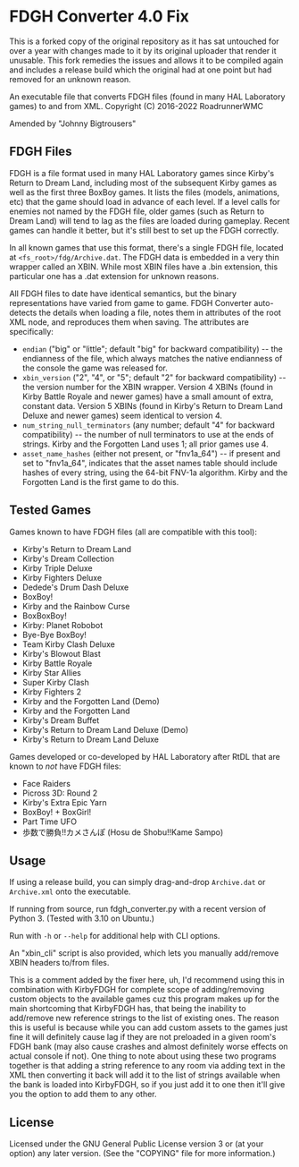 # FDGH Converter 4.0 Fix

This is a forked copy of the original repository as it has sat untouched for over a year with changes made to it by its original uploader that render it unusable. This fork remedies the issues and allows it to be compiled again and includes a release build which the original had at one point but had removed for an unknown reason.

An executable file that converts FDGH files (found in many HAL Laboratory games) to and from XML.
Copyright (C) 2016-2022 RoadrunnerWMC

Amended by "Johnny Bigtrousers"

## FDGH Files

FDGH is a file format used in many HAL Laboratory games since Kirby's Return to Dream Land, including most of the subsequent Kirby games as well as the first three BoxBoy games. It lists the files (models, animations, etc) that the game should load in advance of each level. If a level calls for enemies not named by the FDGH file, older games (such as Return to Dream Land) will tend to lag as the files are loaded during gameplay. Recent games can handle it better, but it's still best to set up the FDGH correctly.

In all known games that use this format, there's a single FDGH file, located at `<fs_root>/fdg/Archive.dat`. The FDGH data is embedded in a very thin wrapper called an XBIN. While most XBIN files have a .bin extension, this particular one has a .dat extension for unknown reasons.

All FDGH files to date have identical semantics, but the binary representations have varied from game to game. FDGH Converter auto-detects the details when loading a file, notes them in attributes of the root XML node, and reproduces them when saving. The attributes are specifically:

* `endian` ("big" or "little"; default "big" for backward compatibility) -- the endianness of the file, which always matches the native endianness of the console the game was released for.
* `xbin_version` ("2", "4", or "5"; default "2" for backward compatibility) -- the version number for the XBIN wrapper. Version 4 XBINs (found in Kirby Battle Royale and newer games) have a small amount of extra, constant data. Version 5 XBINs (found in Kirby's Return to Dream Land Deluxe and newer games) seem identical to version 4.
* `num_string_null_terminators` (any number; default "4" for backward compatibility) -- the number of null terminators to use at the ends of strings. Kirby and the Forgotten Land uses 1; all prior games use 4.
* `asset_name_hashes` (either not present, or "fnv1a_64") -- if present and set to "fnv1a_64", indicates that the asset names table should include hashes of every string, using the 64-bit FNV-1a algorithm. Kirby and the Forgotten Land is the first game to do this.

## Tested Games

Games known to have FDGH files (all are compatible with this tool):

- Kirby's Return to Dream Land
- Kirby's Dream Collection
- Kirby Triple Deluxe
- Kirby Fighters Deluxe
- Dedede's Drum Dash Deluxe
- BoxBoy!
- Kirby and the Rainbow Curse
- BoxBoxBoy!
- Kirby: Planet Robobot
- Bye-Bye BoxBoy!
- Team Kirby Clash Deluxe
- Kirby's Blowout Blast
- Kirby Battle Royale
- Kirby Star Allies
- Super Kirby Clash
- Kirby Fighters 2
- Kirby and the Forgotten Land (Demo)
- Kirby and the Forgotten Land
- Kirby's Dream Buffet
- Kirby's Return to Dream Land Deluxe (Demo)
- Kirby's Return to Dream Land Deluxe

Games developed or co-developed by HAL Laboratory after RtDL that are known to *not* have FDGH files:

- Face Raiders
- Picross 3D: Round 2
- Kirby's Extra Epic Yarn
- BoxBoy! + BoxGirl!
- Part Time UFO
- 歩数で勝負!!カメさんぽ (Hosu de Shobu!!Kame Sampo)

## Usage

If using a release build, you can simply drag-and-drop `Archive.dat` or `Archive.xml` onto the executable.

If running from source, run fdgh_converter.py with a recent version of Python 3. (Tested with 3.10 on Ubuntu.)

Run with `-h` or `--help` for additional help with CLI options.

An "xbin_cli" script is also provided, which lets you manually add/remove XBIN headers to/from files.



This is a comment added by the fixer here, uh,
I'd recommend using this in combination with KirbyFDGH for complete scope of adding/removing custom objects to the available games cuz this program makes up for the main shortcoming that KirbyFDGH has, that being the inability to add/remove new reference strings to the list of existing ones. The reason this is useful is because while you can add custom assets to the games just fine it will definitely cause lag if they are not preloaded in a given room's FDGH bank (may also cause crashes and almost definitely worse effects on actual console if not). One thing to note about using these two programs together is that adding a string reference to any room via adding text in the XML then converting it back will add it to the list of strings available when the bank is loaded into KirbyFDGH, so if you just add it to one then it'll give you the option to add them to any other.

## License

Licensed under the GNU General Public License version 3 or (at your option) any later version. (See the "COPYING" file for more information.)
